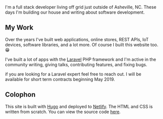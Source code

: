 I'm a full stack developer living off grid just outside of Asheville, NC.  These days I'm building our house and writing about software development.

## My Work

Over the years I've built web applications, online stores, REST APIs, IoT devices, software libraries, and a lot more.  Of course I built this website too. 😁

I've built a lot of apps with the [Laravel](https://laravel.com) PHP framework and I'm active in the community writing, giving talks, contributing features, and fixing bugs.

if you are looking for a Laravel expert feel free to reach out.  I will be available for short term contracts beginning May 2019.

## Colophon

This site is built with [Hugo](https://gohugo.io) and deployed to [Netlify](https://www.netlify.com).  The HTML and CSS is written from scratch.  You can view the source code [here](https://github.com/matt-allan/blog).
